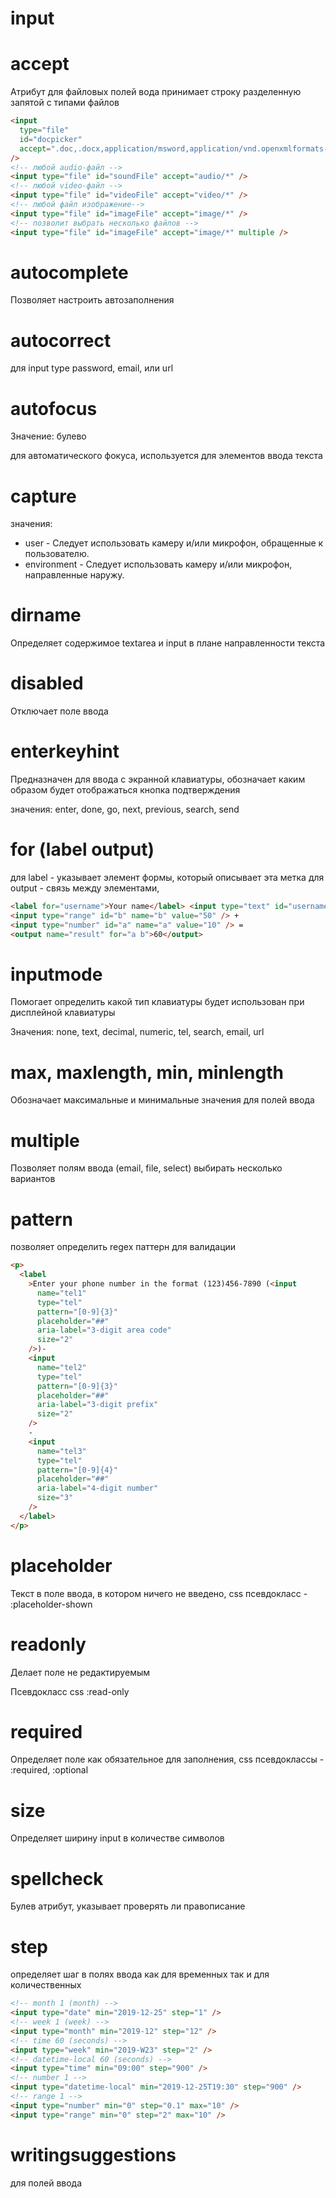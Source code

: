 # input

<!-- accept ------------------------------------------------------------------------------------------------------------>

# accept

Атрибут для файловых полей вода принимает строку разделенную запятой с типами файлов

```html
<input
  type="file"
  id="docpicker"
  accept=".doc,.docx,application/msword,application/vnd.openxmlformats-officedocument.wordprocessingml.document"
/>
<!-- любой audio-файл -->
<input type="file" id="soundFile" accept="audio/*" />
<!-- любой video-файл -->
<input type="file" id="videoFile" accept="video/*" />
<!-- любой файл изображение-->
<input type="file" id="imageFile" accept="image/*" />
<!-- позволит выбрать несколько файлов -->
<input type="file" id="imageFile" accept="image/*" multiple />
```

<!-- autocomplete ------------------------------------------------------------------------------------------------------------>

# autocomplete

Позволяет настроить автозаполнения

<!-- autocorrect ------------------------------------------------------------------------------------------------------------>

# autocorrect

для input type password, email, или url

<!-- autofocus ------------------------------------------------------------------------------------------------------------>

# autofocus

Значение: булево

для автоматического фокуса, используется для элементов ввода текста

<!-- capture ------------------------------------------------------------------------------------------------------------>

# capture

значения:

- user - Следует использовать камеру и/или микрофон, обращенные к пользователю.
- environment - Следует использовать камеру и/или микрофон, направленные наружу.

<!-- dirname ------------------------------------------------------------------------------------------------------------>

# dirname

Определяет содержимое textarea и input в плане направленности текста

<!-- disabled ------------------------------------------------------------------------------------------------------------>

# disabled

Отключает поле ввода

<!-- enterkeyhint ------------------------------------------------------------------------------------------------------------->

# enterkeyhint

Предназначен для ввода с экранной клавиатуры, обозначает каким образом будет отображаться кнопка подтверждения

значения: enter, done, go, next, previous, search, send

<!-- for (label output)-------------------------------------------------------------------------------------------------------------->

# for (label output)

для label - указывает элемент формы, который описывает эта метка
для output - связь между элементами,

```html
<label for="username">Your name</label> <input type="text" id="username" />
<input type="range" id="b" name="b" value="50" /> +
<input type="number" id="a" name="a" value="10" /> =
<output name="result" for="a b">60</output>
```

<!-- inputmode ------------------------------------------------------------------------------------------------------------>

# inputmode

Помогает определить какой тип клавиатуры будет использован при дисплейной клавиатуры

Значения: none, text, decimal, numeric, tel, search, email, url

<!-- max ------------------------------------------------------------------------------------------------------------>

# max, maxlength, min, minlength

Обозначает максимальные и минимальные значения для полей ввода

<!-- multiple ------------------------------------------------------------------------------------------------------------>

# multiple

Позволяет полям ввода (email, file, select) выбирать несколько вариантов

<!-- pattern ------------------------------------------------------------------------------------------------------------>

# pattern

позволяет определить regex паттерн для валидации

```html
<p>
  <label
    >Enter your phone number in the format (123)456-7890 (<input
      name="tel1"
      type="tel"
      pattern="[0-9]{3}"
      placeholder="##"
      aria-label="3-digit area code"
      size="2"
    />)-
    <input
      name="tel2"
      type="tel"
      pattern="[0-9]{3}"
      placeholder="##"
      aria-label="3-digit prefix"
      size="2"
    />
    -
    <input
      name="tel3"
      type="tel"
      pattern="[0-9]{4}"
      placeholder="##"
      aria-label="4-digit number"
      size="3"
    />
  </label>
</p>
```

<!-- placeholder ------------------------------------------------------------------------------------------------------------>

# placeholder

Текст в поле ввода, в котором ничего не введено, css псевдокласс - :placeholder-shown

<!-- readonly ------------------------------------------------------------------------------------------------------------>

# readonly

Делает поле не редактируемым

Псевдокласс css :read-only

<!-- required ------------------------------------------------------------------------------------------------------------>

# required

Определяет поле как обязательное для заполнения, css псевдоклассы - :required, :optional

<!-- size ------------------------------------------------------------------------------------------------------------>

# size

Определяет ширину input в количестве символов

<!-- spellcheck ------------------------------------------------------------------------------------------------------------>

# spellcheck

Булев атрибут, указывает проверять ли правописание

<!-- step ------------------------------------------------------------------------------------------------------------>

# step

определяет шаг в полях ввода как для временных так и для количественных

```html
<!-- month 1 (month) -->
<input type="date" min="2019-12-25" step="1" />
<!-- week 1 (week) -->
<input type="month" min="2019-12" step="12" />
<!-- time 60 (seconds) -->
<input type="week" min="2019-W23" step="2" />
<!-- datetime-local 60 (seconds) -->
<input type="time" min="09:00" step="900" />
<!-- number 1 -->
<input type="datetime-local" min="2019-12-25T19:30" step="900" />
<!-- range 1 -->
<input type="number" min="0" step="0.1" max="10" />
<input type="range" min="0" step="2" max="10" />
```

<!-- writingsuggestions ------------------------------------------------------------------------------------------------------------>

# writingsuggestions

для полей ввода

